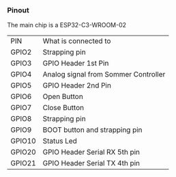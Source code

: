 ### Pinout

The main chip is a ESP32-C3-WROOM-02

<table>
    <tbody>
        <tr>
            <td>
                PIN
            </td>
            <td>
                What is connected to
            </td>
        </tr>
        <tr>
            <td>
                GPIO2
            </td>
            <td>
                Strapping pin
            </td>
        </tr>
        <tr>
            <td>
                GPIO3
            </td>
            <td>
                GPIO Header 1st Pin
            </td>
        </tr>
        <tr>
            <td>
                GPIO4
            </td>
            <td>
                Analog signal from Sommer Controller
            </td>
        </tr>
        <tr>
            <td>
                GPIO5
            </td>
            <td>
                GPIO Header 2nd Pin
            </td>
        </tr>
        <tr>
            <td>
                GPIO6
            </td>
            <td>
                Open Button
            </td>
        </tr>
        <tr>
            <td>
                GPIO7
            </td>
            <td>
                Close Button
            </td>
        </tr>
        <tr>
            <td>
                GPIO8
            </td>
            <td>
                Strapping pin
            </td>
        </tr>
        <tr>
            <td>
                GPIO9
            </td>
            <td>
                BOOT button and strapping pin
            </td>
        </tr>
        <tr>
            <td>
                GPIO10
            </td>
            <td>
                Status Led
            </td>
        </tr>
        <tr>
            <td>
                GPIO20
            </td>
            <td>
                GPIO Header Serial RX 5th pin
            </td>
        </tr>
        <tr>
            <td>
                GPIO21
            </td>
            <td>
                GPIO Header Serial TX 4th pin
            </td>
        </tr>
    </tbody>
</table>